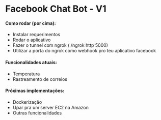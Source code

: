 # Facebook Chat Bot - V1

#### Como rodar (por cima):
- Instalar requerimentos
- Rodar o aplicativo
- Fazer o tunnel com ngrok (./ngrok http 5000)
- Utilizar a porta do ngrok como webhook pro teu aplicativo facebook

#### Funcionalidades atuais:
- Temperatura 
- Rastreamento de correios

#### Próximas implementações:
- Dockerização
- Upar pra um server EC2 na Amazon
- Outras funcionalidades
